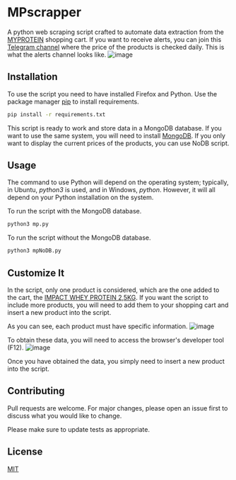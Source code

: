 # MPscrapper

A python web scraping script crafted to automate data extraction from the [MYPROTEIN](https://www.myprotein.com/) shopping cart. If you want to receive alerts, you can join this [Telegram channel](https://t.me/mpscrapper) where the price of the products is checked daily. This is what the alerts channel looks like.
![image](https://github.com/addreeh/MPscrapper/assets/74270582/f778fd12-43d4-4aa1-b812-ae4bc8c1e39f)



## Installation
To use the script you need to have installed Firefox and Python.
Use the package manager [pip](https://pip.pypa.io/en/stable/) to install requirements.

```bash
pip install -r requirements.txt
```

This script is ready to work and store data in a MongoDB database. If you want to use the same system, you will need to install [MongoDB](https://www.mongodb.com/docs/manual/installation/). If you only want to display the current prices of the products, you can use NoDB script.

## Usage
The command to use Python will depend on the operating system; typically, in Ubuntu, *python3* is used, and in Windows, *python*. However, it will all depend on your Python installation on the system.

To run the script with the MongoDB database.
```bash
python3 mp.py
```

To run the script without the MongoDB database.
```bash
python3 mpNoDB.py
```

## Customize It
In the script, only one product is considered, which are the one added to the cart, the [IMPACT WHEY PROTEIN 2,5KG](https://www.myprotein.es/nutricion-deportiva/impact-whey-protein/10530943.html?variation=10530986). If you want the script to include more products, you will need to add them to your shopping cart and insert a new product into the script.

As you can see, each product must have specific information.
![image](https://github.com/addreeh/MPscrapper/assets/74270582/b90cd5fa-f0ec-45d3-96fe-045dcc17fcb9)

To obtain these data, you will need to access the browser's developer tool (F12).
![image](https://github.com/addreeh/MPscrapper/assets/74270582/8867a454-74e0-45b8-9e67-c4eab2e8ec27)

Once you have obtained the data, you simply need to insert a new product into the script.

## Contributing

Pull requests are welcome. For major changes, please open an issue first
to discuss what you would like to change.

Please make sure to update tests as appropriate.

## License

[MIT](https://choosealicense.com/licenses/mit/)
